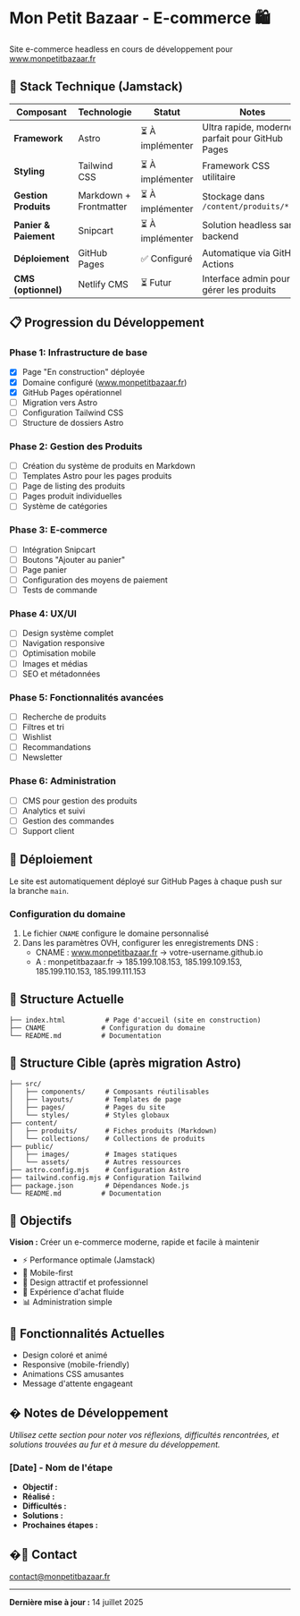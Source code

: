 # Mon Petit Bazaar - E-commerce 🛍️

Site e-commerce headless en cours de développement pour www.monpetitbazaar.fr

## 🧱 Stack Technique (Jamstack)

| Composant | Technologie | Statut | Notes |
|-----------|-------------|---------|-------|
| **Framework** | Astro | ⏳ À implémenter | Ultra rapide, moderne, parfait pour GitHub Pages |
| **Styling** | Tailwind CSS | ⏳ À implémenter | Framework CSS utilitaire |
| **Gestion Produits** | Markdown + Frontmatter | ⏳ À implémenter | Stockage dans `/content/produits/*.md` |
| **Panier & Paiement** | Snipcart | ⏳ À implémenter | Solution headless sans backend |
| **Déploiement** | GitHub Pages | ✅ Configuré | Automatique via GitHub Actions |
| **CMS (optionnel)** | Netlify CMS | ⏳ Futur | Interface admin pour gérer les produits |

## 📋 Progression du Développement

### Phase 1: Infrastructure de base
- [x] Page "En construction" déployée
- [x] Domaine configuré (www.monpetitbazaar.fr)
- [x] GitHub Pages opérationnel
- [ ] Migration vers Astro
- [ ] Configuration Tailwind CSS
- [ ] Structure de dossiers Astro

### Phase 2: Gestion des Produits
- [ ] Création du système de produits en Markdown
- [ ] Templates Astro pour les pages produits
- [ ] Page de listing des produits
- [ ] Pages produit individuelles
- [ ] Système de catégories

### Phase 3: E-commerce
- [ ] Intégration Snipcart
- [ ] Boutons "Ajouter au panier"
- [ ] Page panier
- [ ] Configuration des moyens de paiement
- [ ] Tests de commande

### Phase 4: UX/UI
- [ ] Design système complet
- [ ] Navigation responsive
- [ ] Optimisation mobile
- [ ] Images et médias
- [ ] SEO et métadonnées

### Phase 5: Fonctionnalités avancées
- [ ] Recherche de produits
- [ ] Filtres et tri
- [ ] Wishlist
- [ ] Recommandations
- [ ] Newsletter

### Phase 6: Administration
- [ ] CMS pour gestion des produits
- [ ] Analytics et suivi
- [ ] Gestion des commandes
- [ ] Support client

## 🚀 Déploiement

Le site est automatiquement déployé sur GitHub Pages à chaque push sur la branche `main`.

### Configuration du domaine
1. Le fichier `CNAME` configure le domaine personnalisé
2. Dans les paramètres OVH, configurer les enregistrements DNS :
   - CNAME : www.monpetitbazaar.fr → votre-username.github.io
   - A : monpetitbazaar.fr → 185.199.108.153, 185.199.109.153, 185.199.110.153, 185.199.111.153

## 📁 Structure Actuelle
```
├── index.html          # Page d'accueil (site en construction)
├── CNAME              # Configuration du domaine
└── README.md          # Documentation
```

## 📁 Structure Cible (après migration Astro)
```
├── src/
│   ├── components/     # Composants réutilisables
│   ├── layouts/        # Templates de page
│   ├── pages/          # Pages du site
│   └── styles/         # Styles globaux
├── content/
│   ├── produits/       # Fiches produits (Markdown)
│   └── collections/    # Collections de produits
├── public/
│   ├── images/         # Images statiques
│   └── assets/         # Autres ressources
├── astro.config.mjs    # Configuration Astro
├── tailwind.config.mjs # Configuration Tailwind
├── package.json        # Dépendances Node.js
└── README.md          # Documentation
```

## 🎯 Objectifs

**Vision :** Créer un e-commerce moderne, rapide et facile à maintenir
- ⚡ Performance optimale (Jamstack)
- 📱 Mobile-first
- 🎨 Design attractif et professionnel
- 🛒 Expérience d'achat fluide
- 📊 Administration simple

## 🎨 Fonctionnalités Actuelles
- Design coloré et animé
- Responsive (mobile-friendly)
- Animations CSS amusantes
- Message d'attente engageant

## � Notes de Développement

_Utilisez cette section pour noter vos réflexions, difficultés rencontrées, et solutions trouvées au fur et à mesure du développement._

### [Date] - Nom de l'étape
- **Objectif :** 
- **Réalisé :**
- **Difficultés :**
- **Solutions :**
- **Prochaines étapes :**

## �📧 Contact
contact@monpetitbazaar.fr

---
**Dernière mise à jour :** 14 juillet 2025